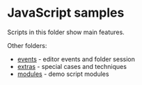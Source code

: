 ﻿# JavaScript samples

Scripts in this folder show main features.

Other folders:

- [events](events) - editor events and folder session
- [extras](extras) - special cases and techniques
- [modules](modules) - demo script modules
